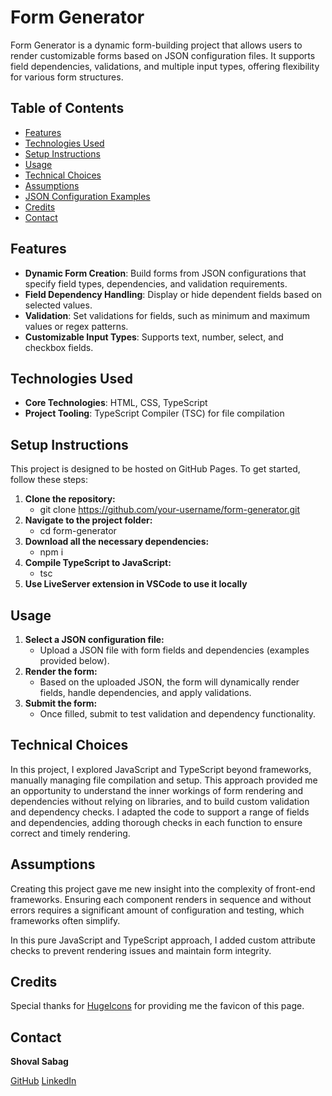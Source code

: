 # Form Generator

Form Generator is a dynamic form-building project that allows users to render customizable forms based on JSON configuration files.
It supports field dependencies, validations, and multiple input types, offering flexibility for various form structures.

## Table of Contents

- [Features](#features)
- [Technologies Used](#technologies-used)
- [Setup Instructions](#setup-instructions)
- [Usage](#usage)
- [Technical Choices](#technical-choices)
- [Assumptions](#assumptions)
- [JSON Configuration Examples](#json-configuration-examples)
- [Credits](#credits)
- [Contact](#contact)


## Features

- **Dynamic Form Creation**: Build forms from JSON configurations that specify field types, dependencies, and validation requirements.
- **Field Dependency Handling**: Display or hide dependent fields based on selected values.
- **Validation**: Set validations for fields, such as minimum and maximum values or regex patterns.
- **Customizable Input Types**: Supports text, number, select, and checkbox fields.

## Technologies Used

- **Core Technologies**: HTML, CSS, TypeScript
- **Project Tooling**: TypeScript Compiler (TSC) for file compilation

## Setup Instructions

This project is designed to be hosted on GitHub Pages.
 To get started, follow these steps:

1. **Clone the repository:**
   - git clone https://github.com/your-username/form-generator.git
2. **Navigate to the project folder:**
    - cd form-generator
3. **Download all the necessary dependencies:**
    - npm i
4. **Compile TypeScript to JavaScript:**
   - tsc
5. **Use LiveServer extension in VSCode to use it locally**

## Usage

1. **Select a JSON configuration file:**
    - Upload a JSON file with form fields and dependencies (examples provided below).
2. **Render the form:**
    - Based on the uploaded JSON, the form will dynamically render fields, handle dependencies, and apply validations.
3. **Submit the form:**
    - Once filled, submit to test validation and dependency functionality.

## Technical Choices

In this project, I explored JavaScript and TypeScript beyond frameworks, manually managing file compilation and setup. This approach provided me an opportunity to understand the inner workings of form rendering and dependencies without relying on libraries, and to build custom validation and dependency checks.
I adapted the code to support a range of fields and dependencies, adding thorough checks in each function to ensure correct and timely rendering.

## Assumptions 
Creating this project gave me new insight into the complexity of front-end frameworks. Ensuring each component renders in sequence and without errors requires a significant amount of configuration and testing, which frameworks often simplify.

In this pure JavaScript and TypeScript approach, I added custom attribute checks to prevent rendering issues and maintain form integrity.

## Credits

Special thanks for [HugeIcons](https://hugeicons.com/) for providing me the favicon of this page.

## Contact

**Shoval Sabag**

[GitHub](https://github.com/tmanoon)
[LinkedIn](https://www.linkedin.com/in/shoval-sabag-2b2305308)